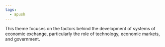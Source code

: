 ```yaml
---
tags:
  - apush
---
```

This theme focuses on the factors behind the development of systems of economic exchange, particularly the role of technology, economic markets, and government.